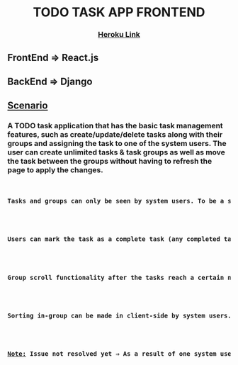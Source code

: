 <h1 align="center">TODO TASK APP FRONTEND</h1>
<div align="center">
  <h3>
    <a href="">
      Heroku Link
    </a>
  </h3>
</div>

## FrontEnd ⇒ React.js
## BackEnd ⇒ Django

## <u>Scenario</u>
### A TODO task application that has the basic task management features, such as create/update/delete tasks along with their groups and assigning the task to one of the system users. The user can create unlimited tasks & task groups as well as move the task between the groups without having to refresh the page to apply the changes.

<pre>
  <h4>Tasks and groups can only be seen by system users. To be a system user it is necessary to register.</h4>
  <h4>Users can mark the task as a complete task (any completed task moves into the completed tasks group list automatically if the group exists, if not the group will be automatically generated and it will contain the tasks marked as completed inside of it)</h4>
  <h4>Group scroll functionality after the tasks reach a certain number.</h4>
  <h4>Sorting in-group can be made in client-side by system users.</h4>
  <h4><u>Note:</u> Issue not resolved yet ⇒ As a result of one system user changing the sort criteria, this also changes the tables of all other users.</h4></pre>